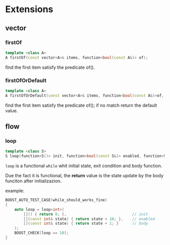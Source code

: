 # Extensions

## vector

### firstOf

```c++
template <class A>
A firstOf(const vector<A>& items, function<bool(const A&)> of);

```

find the first item satisfy the predicate of().


### firstOfOrDefault

```c++
template <class A>
A firstOfOrDefault(const vector<A>& items, function<bool(const A&)>of, const A& def);
```

find the first item satisfy the predicate of(); if no match return the default value.

## flow

### loop

```c++
template <class S>
S loop(function<S()> init, function<bool(const S&)> enabled, function<S(const S&)> body)
```

`loop` is a functional `while` whit initial state, exit condition and body function.

Due the fact it is functional, the **return** value is the state update by the body funciton after initializazion.

example:

```c++
BOOST_AUTO_TEST_CASE(while_should_works_fine)
{
    auto loop = loop<int>(
        []() { return 0; },                             // init
        [](const int& state) { return state < 10; },    // enabled
        [](const int& state) { return state + 1; }      // body
    );
    BOOST_CHECK(loop == 10);
}
```
